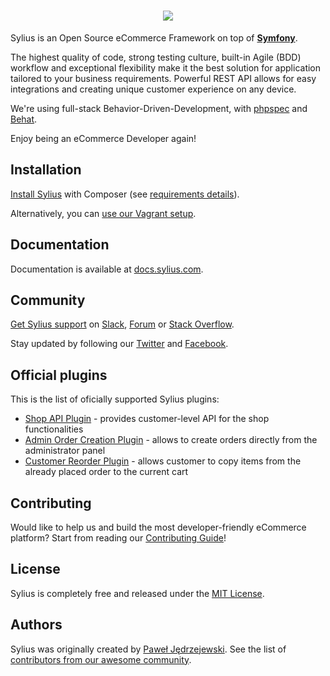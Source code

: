 <h1 align="center">
    <a href="http://sylius.com" target="_blank">
        <img src="https://demo.sylius.com/assets/shop/img/logo.png" />
    </a>
</h1>

Sylius is an Open Source eCommerce Framework on top of [**Symfony**](https://symfony.com). 

The highest quality of code, strong testing culture, built-in Agile (BDD) workflow and exceptional flexibility make it the best solution for application tailored to your business requirements. 
Powerful REST API allows for easy integrations and creating unique customer experience on any device.

We're using full-stack Behavior-Driven-Development, with [phpspec](http://phpspec.net) and [Behat](http://behat.org).

Enjoy being an eCommerce Developer again!

Installation
------------

[Install Sylius](http://docs.sylius.com/en/1.0/book/installation/installation.html) with Composer (see [requirements details](http://docs.sylius.com/en/1.0/book/installation/requirements.html)).

Alternatively, you can [use our Vagrant setup](http://docs.sylius.com/en/1.0/book/installation/vagrant_installation.html).

Documentation
-------------
 
Documentation is available at [docs.sylius.com](http://docs.sylius.com).

Community
---------

[Get Sylius support](http://docs.sylius.com/en/1.0/support/index.html) on [Slack](https://sylius.com/slack), [Forum](https://forum.sylius.com/) or [Stack Overflow](https://stackoverflow.com/questions/tagged/sylius).

Stay updated by following our [Twitter](https://twitter.com/Sylius) and [Facebook](https://www.facebook.com/SyliusEcommerce/).

Official plugins
----------------

This is the list of oficially supported Sylius plugins:

 - [Shop API Plugin](https://github.com/Sylius/SyliusShopApiPlugin) - 
   provides customer-level API for the shop functionalities
 - [Admin Order Creation Plugin](https://github.com/Sylius/AdminOrderCreationPlugin) - 
   allows to create orders directly from the administrator panel
 - [Customer Reorder Plugin](https://github.com/Sylius/CustomerReorderPlugin) - 
   allows customer to copy items from the already placed order to the current cart

Contributing
------------

Would like to help us and build the most developer-friendly eCommerce platform? Start from reading our [Contributing Guide](http://docs.sylius.com/en/latest/contributing/index.html)!

License
-------

Sylius is completely free and released under the [MIT License](https://github.com/Sylius/Sylius/blob/master/LICENSE).

Authors
-------

Sylius was originally created by [Paweł Jędrzejewski](http://pjedrzejewski.com).
See the list of [contributors from our awesome community](https://github.com/Sylius/Sylius/contributors).
